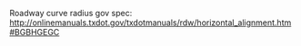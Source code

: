 Roadway curve radius gov spec: http://onlinemanuals.txdot.gov/txdotmanuals/rdw/horizontal_alignment.htm#BGBHGEGC   

